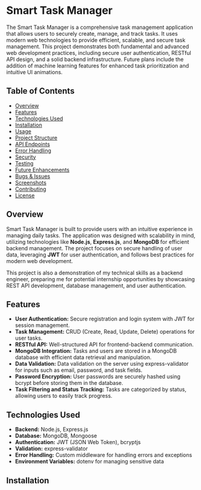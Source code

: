 # Smart Task Manager

The Smart Task Manager is a comprehensive task management application that allows users to securely create, manage, and track tasks. It uses modern web technologies to provide efficient, scalable, and secure task management. This project demonstrates both fundamental and advanced web development practices, including secure user authentication, RESTful API design, and a solid backend infrastructure. Future plans include the addition of machine learning features for enhanced task prioritization and intuitive UI animations.

## Table of Contents
- [Overview](#overview)
- [Features](#features)
- [Technologies Used](#technologies-used)
- [Installation](#installation)
- [Usage](#usage)
- [Project Structure](#project-structure)
- [API Endpoints](#api-endpoints)
- [Error Handling](#error-handling)
- [Security](#security)
- [Testing](#testing)
- [Future Enhancements](#future-enhancements)
- [Bugs & Issues](#bugs--issues)
- [Screenshots](#screenshots)
- [Contributing](#contributing)
- [License](#license)

## Overview

Smart Task Manager is built to provide users with an intuitive experience in managing daily tasks. The application was designed with scalability in mind, utilizing technologies like **Node.js**, **Express.js**, and **MongoDB** for efficient backend management. The project focuses on secure handling of user data, leveraging **JWT** for user authentication, and follows best practices for modern web development.

This project is also a demonstration of my technical skills as a backend engineer, preparing me for potential internship opportunities by showcasing REST API development, database management, and user authentication.

## Features

- **User Authentication:** Secure registration and login system with JWT for session management.
- **Task Management:** CRUD (Create, Read, Update, Delete) operations for user tasks.
- **RESTful API:** Well-structured API for frontend-backend communication.
- **MongoDB Integration:** Tasks and users are stored in a MongoDB database with efficient data retrieval and manipulation.
- **Data Validation:** Data validation on the server using express-validator for inputs such as email, password, and task fields.
- **Password Encryption:** User passwords are securely hashed using bcrypt before storing them in the database.
- **Task Filtering and Status Tracking:** Tasks are categorized by status, allowing users to easily track progress.

## Technologies Used

- **Backend:** Node.js, Express.js
- **Database:** MongoDB, Mongoose
- **Authentication:** JWT (JSON Web Token), bcryptjs
- **Validation:** express-validator
- **Error Handling:** Custom middleware for handling errors and exceptions
- **Environment Variables:** dotenv for managing sensitive data

## Installation

